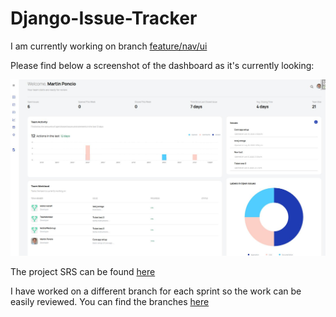 # Django-Issue-Tracker

I am currently working on branch [feature/nav/ui](https://github.com/lmponcio/Django-Issue-Tracker/tree/feature/nav/ui)

Please find below a screenshot of the dashboard as it's currently looking:

<img src="./screenshots/dashboard.jpg" width="700" />

The project SRS can be found [here](./SRS.md)

I have worked on a different branch for each sprint so the work can be easily reviewed. You can find the branches [here](https://github.com/lmponcio/Django-Issue-Tracker/branches)
